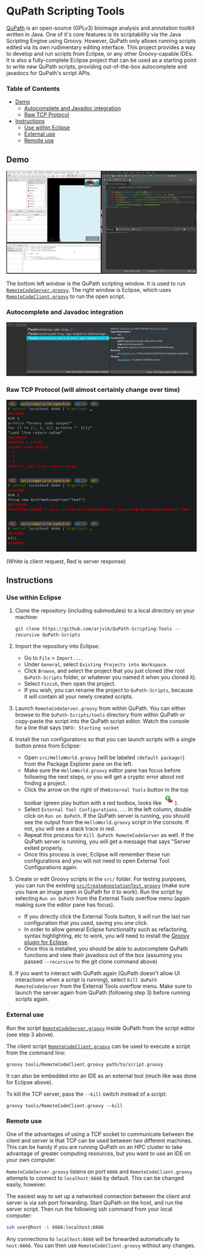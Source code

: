 # QuPath Scripting Tools

[QuPath](https://github.com/qupath/qupath) is an open-source (GPLv3) bioimage analysis and annotation toolkit written in Java.
One of it's core features is its scriptability via the Java Scripting Engine using Groovy.
However, QuPath only allows running scripts edited via its own rudimentary editing interface.
This project provides a way to develop and run scripts from Eclipse, or any other Groovy-capable IDEs.
It is also a fully-complete Eclipse project that can be used as a starting point to write new QuPath scripts, providing out-of-the-box autocomplete and javadocs for QuPath's script APIs.

### Table of Contents

* [Demo](#demo)
   * [Autocomplete and Javadoc integration](#autocomplete-and-javadoc-integration)
   * [Raw TCP Protocol](#raw-tcp-protocol-will-almost-certainly-change-over-time)
* [Instructions](#instructions)
   * [Use within Eclipse](#use-within-eclipse)
   * [External use](#external-use)
   * [Remote use](#remote-use)

## Demo

![](demo.gif)

The bottom left window is the QuPath scripting window. It is used to run [`RemoteCodeServer.groovy`](../tools/RemoteCodeServer.groovy). The right window is Eclipse, which uses [`RemoteCodeClient.groovy`](../tools/RemoteCodeClient.groovy) to run the open script.

### Autocomplete and Javadoc integration

![](autocomplete.png)

### Raw TCP Protocol (will almost certainly change over time)

![](protocol.png)

(White is client request, Red is server response)

## Instructions

### Use within Eclipse

1. Clone the repository (including submodules) to a local directory on your machine:

   ```shell
   git clone https://github.com/arjvik/QuPath-Scripting-Tools --recursive QuPath-Scripts
   ```

2. Import the repository into Eclipse:

   - Go to `File` > `Import...`.
   - Under `General`, select `Existing Projects into Workspace`.
   - Click `Browse`, and select the project that you just cloned (the root `QuPath-Scripts` folder, or whatever you named it when you cloned it).
   - Select `Finish`, then open the project.
   - If you wish, you can rename the project to `QuPath-Scripts`, because it will contain all your newly created scripts.

3. Launch `RemoteCodeServer.groovy` from within QuPath. You can either browse to the `QuPath-Scripts/tools` directory from within QuPath or copy-paste the script into the QuPath script editor. Watch the console for a line that says `INFO: Starting socket`

4. Install the run configurations so that you can launch scripts with a single button press from Eclipse:

   - Open `src/HelloWorld.groovy` (will be labeled `(default package)`) from the Package Explorer pane on the left.
   - Make sure the `HelloWorld.groovy` editor pane has focus before following the next steps, or you will get a cryptic error about not finding a project.
   - Click the arrow on the right of the`External Tools` button in the top toolbar (green play button with a red toolbox, looks like ![](external-tools-icon.png)).
   - Select `External Tool Configurations...`. In the left column, double click on `Run on QuPath`. If the QuPath server is running, you should see the output from the `HelloWorld.groovy` script in the console. If not, you will see a stack trace in red.
   - Repeat this process for `Kill QuPath RemoteCodeServer` as well. If the  QuPath server is running, you will get a message that says "Server exited properly.
   - Once this process is over, Eclipse will remember these run configurations and you will not need to open External Tool Configurations again.

5. Create or edit Groovy scripts in the `src/` folder. For testing purposes, you can run the existing [`src/CreateAnnotationTest.groovy`](../tools/CreateAnnotationTest.groovy) (make sure you have an image open in QuPath for it to work). Run the script by selecting `Run on QuPath` from the External Tools overflow menu (again making sure the editor pane has focus).

   - If you directly click the External Tools button, it will run the last run configuration that you used, saving you one click.
   - In order to allow general Eclipse functionality such as refactoring, syntax highlighting, etc to work, you will need to install the [Groovy plugin for Eclipse](https://marketplace.eclipse.org/content/groovy-development-tools).
   - Once this is installed, you should be able to autocomplete QuPath functions and view their javadocs out of the box (assuming you passed `--recursive` to the git clone command above)

6. If you want to interact with QuPath again (QuPath doesn't allow UI interactions when a script is running), select `Kill QuPath RemoteCodeServer`  from the External Tools overflow menu. Make sure to launch the server again from QuPath (following step 3) before running scripts again.

### External use

Run the script [`RemoteCodeServer.groovy`](../tools/RemoteCodeServer.groovy) inside QuPath from the script editor (see step 3 above).

The client script [`RemoteCodeClient.groovy`](../tools/RemoteCodeClient.groovy) can be used to execute a script from the command line:

```shell
groovy tools/RemoteCodeClient.groovy path/to/script.groovy
```

It can also be embedded into an IDE as an external tool (much like was done for Eclipse above).

To kill the TCP server, pass the `--kill` switch instead of a script:

```shell
groovy tools/RemoteCodeClient.groovy --kill
```

### Remote use

One of the advantages of using a TCP socket to communicate between the client and server is that TCP can be used between two different machines. This can be handy if you are running QuPath on an HPC cluster to take advantage of greater computing resources, but you want to use an IDE on your own computer.

`RemoteCodeServer.groovy` listens on port `6666` and `RemoteCodeClient.groovy`  attempts to connect to `localhost:6666` by default. This can be changed easily, however.

The easiest way to set up a networked connection between the client and server is via ssh port forwarding. Start QuPath on the host, and run the server script. Then run the following ssh command from your local computer:

```bash
ssh user@host -L 6666:localhost:6666
```

Any connections to `localhost:6666` will be forwarded automatically to `host:6666`. You can then use `RemoteCodeClient.groovy` without any changes.
